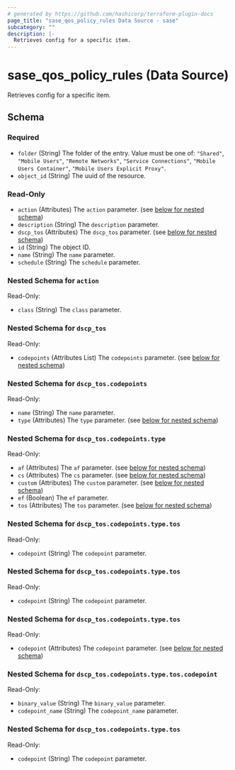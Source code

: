 ```yaml
---
# generated by https://github.com/hashicorp/terraform-plugin-docs
page_title: "sase_qos_policy_rules Data Source - sase"
subcategory: ""
description: |-
  Retrieves config for a specific item.
---
```


# sase_qos_policy_rules (Data Source)

Retrieves config for a specific item.



<!-- schema generated by tfplugindocs -->
## Schema

### Required

- `folder` (String) The folder of the entry. Value must be one of: `"Shared"`, `"Mobile Users"`, `"Remote Networks"`, `"Service Connections"`, `"Mobile Users Container"`, `"Mobile Users Explicit Proxy"`.
- `object_id` (String) The uuid of the resource.

### Read-Only

- `action` (Attributes) The `action` parameter. (see [below for nested schema](#nestedatt--action))
- `description` (String) The `description` parameter.
- `dscp_tos` (Attributes) The `dscp_tos` parameter. (see [below for nested schema](#nestedatt--dscp_tos))
- `id` (String) The object ID.
- `name` (String) The `name` parameter.
- `schedule` (String) The `schedule` parameter.

<a id="nestedatt--action"></a>
### Nested Schema for `action`

Read-Only:

- `class` (String) The `class` parameter.


<a id="nestedatt--dscp_tos"></a>
### Nested Schema for `dscp_tos`

Read-Only:

- `codepoints` (Attributes List) The `codepoints` parameter. (see [below for nested schema](#nestedatt--dscp_tos--codepoints))

<a id="nestedatt--dscp_tos--codepoints"></a>
### Nested Schema for `dscp_tos.codepoints`

Read-Only:

- `name` (String) The `name` parameter.
- `type` (Attributes) The `type` parameter. (see [below for nested schema](#nestedatt--dscp_tos--codepoints--type))

<a id="nestedatt--dscp_tos--codepoints--type"></a>
### Nested Schema for `dscp_tos.codepoints.type`

Read-Only:

- `af` (Attributes) The `af` parameter. (see [below for nested schema](#nestedatt--dscp_tos--codepoints--type--af))
- `cs` (Attributes) The `cs` parameter. (see [below for nested schema](#nestedatt--dscp_tos--codepoints--type--cs))
- `custom` (Attributes) The `custom` parameter. (see [below for nested schema](#nestedatt--dscp_tos--codepoints--type--custom))
- `ef` (Boolean) The `ef` parameter.
- `tos` (Attributes) The `tos` parameter. (see [below for nested schema](#nestedatt--dscp_tos--codepoints--type--tos))

<a id="nestedatt--dscp_tos--codepoints--type--af"></a>
### Nested Schema for `dscp_tos.codepoints.type.tos`

Read-Only:

- `codepoint` (String) The `codepoint` parameter.


<a id="nestedatt--dscp_tos--codepoints--type--cs"></a>
### Nested Schema for `dscp_tos.codepoints.type.tos`

Read-Only:

- `codepoint` (String) The `codepoint` parameter.


<a id="nestedatt--dscp_tos--codepoints--type--custom"></a>
### Nested Schema for `dscp_tos.codepoints.type.tos`

Read-Only:

- `codepoint` (Attributes) The `codepoint` parameter. (see [below for nested schema](#nestedatt--dscp_tos--codepoints--type--tos--codepoint))

<a id="nestedatt--dscp_tos--codepoints--type--tos--codepoint"></a>
### Nested Schema for `dscp_tos.codepoints.type.tos.codepoint`

Read-Only:

- `binary_value` (String) The `binary_value` parameter.
- `codepoint_name` (String) The `codepoint_name` parameter.



<a id="nestedatt--dscp_tos--codepoints--type--tos"></a>
### Nested Schema for `dscp_tos.codepoints.type.tos`

Read-Only:

- `codepoint` (String) The `codepoint` parameter.


